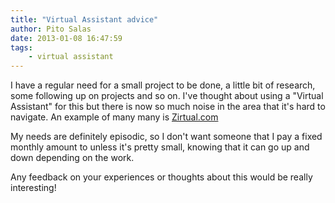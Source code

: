 ```yaml
---
title: "Virtual Assistant advice"
author: Pito Salas
date: 2013-01-08 16:47:59
tags:
    - virtual assistant
---
```



I have a regular need for a small project to be done, a little bit of
research, some following up on projects and so on. I've thought about using a
"Virtual Assistant" for this but there is now so much noise in the area that
it's hard to navigate. An example of many many is
[Zirtual.com](<http://zirtual.com/how-it-works/>)

My needs are definitely episodic, so I don't want someone that I pay a fixed
monthly amount to unless it's pretty small, knowing that it can go up and down
depending on the work.

Any feedback on your experiences or thoughts about this would be really
interesting!


